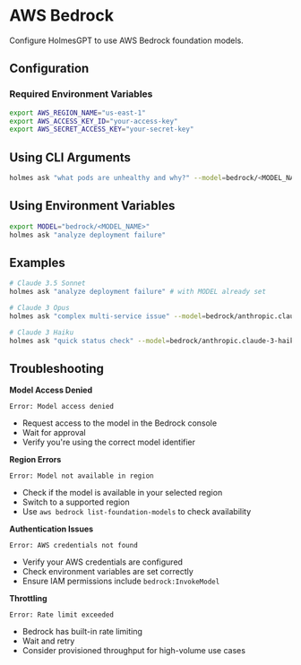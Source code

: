 # AWS Bedrock

Configure HolmesGPT to use AWS Bedrock foundation models.


## Configuration

### Required Environment Variables

```bash
export AWS_REGION_NAME="us-east-1"
export AWS_ACCESS_KEY_ID="your-access-key"
export AWS_SECRET_ACCESS_KEY="your-secret-key"
```

## Using CLI Arguments

```bash
holmes ask "what pods are unhealthy and why?" --model=bedrock/<MODEL_NAME>
```

## Using Environment Variables

```bash
export MODEL="bedrock/<MODEL_NAME>"
holmes ask "analyze deployment failure"
```

## Examples

```bash
# Claude 3.5 Sonnet
holmes ask "analyze deployment failure" # with MODEL already set

# Claude 3 Opus
holmes ask "complex multi-service issue" --model=bedrock/anthropic.claude-3-opus-20240229-v1:0

# Claude 3 Haiku
holmes ask "quick status check" --model=bedrock/anthropic.claude-3-haiku-20240307-v1:0
```

## Troubleshooting

**Model Access Denied**
```
Error: Model access denied
```
- Request access to the model in the Bedrock console
- Wait for approval
- Verify you're using the correct model identifier

**Region Errors**
```
Error: Model not available in region
```
- Check if the model is available in your selected region
- Switch to a supported region
- Use `aws bedrock list-foundation-models` to check availability

**Authentication Issues**
```
Error: AWS credentials not found
```
- Verify your AWS credentials are configured
- Check environment variables are set correctly
- Ensure IAM permissions include `bedrock:InvokeModel`

**Throttling**
```
Error: Rate limit exceeded
```
- Bedrock has built-in rate limiting
- Wait and retry
- Consider provisioned throughput for high-volume use cases
